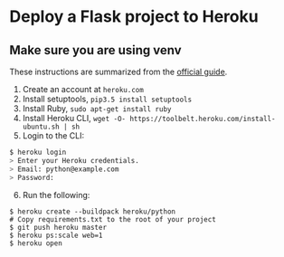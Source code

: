 # Deploy a Flask project to Heroku
## **Make sure you are using venv**

These instructions are summarized from the [official guide](https://devcenter.heroku.com/articles/getting-started-with-python#introduction).
1. Create an account at `heroku.com`
2. Install setuptools, `pip3.5 install setuptools`
3. Install Ruby, `sudo apt-get install ruby`
4. Install Heroku CLI, `wget -O- https://toolbelt.heroku.com/install-ubuntu.sh | sh`
5. Login to the CLI:
```bash
$ heroku login
> Enter your Heroku credentials.
> Email: python@example.com
> Password:
```
6. Run the following:
````
$ heroku create --buildpack heroku/python
# Copy requirements.txt to the root of your project
$ git push heroku master
$ heroku ps:scale web=1
$ heroku open
````
